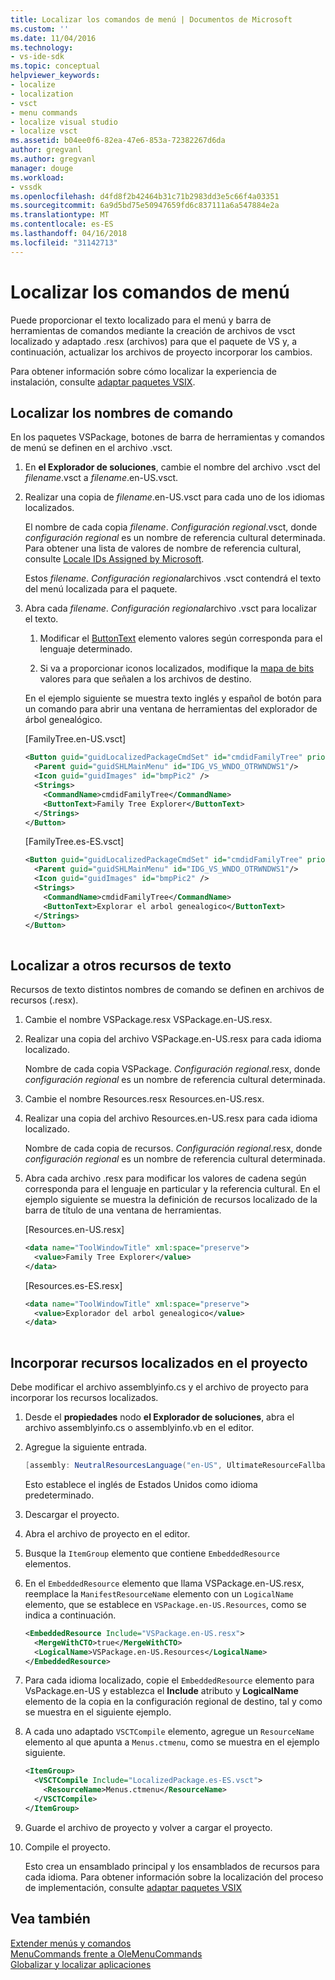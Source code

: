 ```yaml
---
title: Localizar los comandos de menú | Documentos de Microsoft
ms.custom: ''
ms.date: 11/04/2016
ms.technology:
- vs-ide-sdk
ms.topic: conceptual
helpviewer_keywords:
- localize
- localization
- vsct
- menu commands
- localize visual studio
- localize vsct
ms.assetid: b04ee0f6-82ea-47e6-853a-72382267d6da
author: gregvanl
ms.author: gregvanl
manager: douge
ms.workload:
- vssdk
ms.openlocfilehash: d4fd8f2b42464b31c71b2983dd3e5c66f4a03351
ms.sourcegitcommit: 6a9d5bd75e50947659fd6c837111a6a547884e2a
ms.translationtype: MT
ms.contentlocale: es-ES
ms.lasthandoff: 04/16/2018
ms.locfileid: "31142713"
---
```

# <a name="localizing-menu-commands"></a>Localizar los comandos de menú
Puede proporcionar el texto localizado para el menú y barra de herramientas de comandos mediante la creación de archivos de vsct localizado y adaptado .resx (archivos) para que el paquete de VS y, a continuación, actualizar los archivos de proyecto incorporar los cambios.  
  
 Para obtener información sobre cómo localizar la experiencia de instalación, consulte [adaptar paquetes VSIX](../extensibility/localizing-vsix-packages.md).  
  
## <a name="localizing-command-names"></a>Localizar los nombres de comando  
 En los paquetes VSPackage, botones de barra de herramientas y comandos de menú se definen en el archivo .vsct.  
  
1.  En **el Explorador de soluciones**, cambie el nombre del archivo .vsct del *filename*.vsct a *filename*.en-US.vsct.  
  
2.  Realizar una copia de *filename*.en-US.vsct para cada uno de los idiomas localizados.  
  
     El nombre de cada copia *filename*. *Configuración regional*.vsct, donde *configuración regional* es un nombre de referencia cultural determinada. Para obtener una lista de valores de nombre de referencia cultural, consulte [Locale IDs Assigned by Microsoft](https://msdn.microsoft.com/en-us/library/windows/apps/jj657969.aspx).  
  
     Estos *filename*. *Configuración regional*archivos .vsct contendrá el texto del menú localizada para el paquete.  
  
3.  Abra cada *filename*. *Configuración regional*archivo .vsct para localizar el texto.  
  
    1.  Modificar el [ButtonText](../extensibility/buttontext-element.md) elemento valores según corresponda para el lenguaje determinado.  
  
    2.  Si va a proporcionar iconos localizados, modifique la [mapa de bits](../extensibility/bitmap-element.md) valores para que señalen a los archivos de destino.  
  
     En el ejemplo siguiente se muestra texto inglés y español de botón para un comando para abrir una ventana de herramientas del explorador de árbol genealógico.  
  
     [FamilyTree.en-US.vsct]  
  
    ```xml  
    <Button guid="guidLocalizedPackageCmdSet" id="cmdidFamilyTree" priority="0x0100" type="Button">  
      <Parent guid="guidSHLMainMenu" id="IDG_VS_WNDO_OTRWNDWS1"/>  
      <Icon guid="guidImages" id="bmpPic2" />  
      <Strings>  
        <CommandName>cmdidFamilyTree</CommandName>  
        <ButtonText>Family Tree Explorer</ButtonText>  
      </Strings>  
    </Button>  
    ```  
  
     [FamilyTree.es-ES.vsct]  
  
    ```xml  
    <Button guid="guidLocalizedPackageCmdSet" id="cmdidFamilyTree" priority="0x0100" type="Button">  
      <Parent guid="guidSHLMainMenu" id="IDG_VS_WNDO_OTRWNDWS1"/>  
      <Icon guid="guidImages" id="bmpPic2" />  
      <Strings>  
        <CommandName>cmdidFamilyTree</CommandName>  
        <ButtonText>Explorar el arbol genealogico</ButtonText>  
      </Strings>  
    </Button>  
  
    ```  
  
## <a name="localizing-other-text-resources"></a>Localizar a otros recursos de texto  
 Recursos de texto distintos nombres de comando se definen en archivos de recursos (.resx).  
  
1.  Cambie el nombre VSPackage.resx VSPackage.en-US.resx.  
  
2.  Realizar una copia del archivo VSPackage.en-US.resx para cada idioma localizado.  
  
     Nombre de cada copia VSPackage. *Configuración regional*.resx, donde *configuración regional* es un nombre de referencia cultural determinada.  
  
3.  Cambie el nombre Resources.resx Resources.en-US.resx.  
  
4.  Realizar una copia del archivo Resources.en-US.resx para cada idioma localizado.  
  
     Nombre de cada copia de recursos. *Configuración regional*.resx, donde *configuración regional* es un nombre de referencia cultural determinada.  
  
5.  Abra cada archivo .resx para modificar los valores de cadena según corresponda para el lenguaje en particular y la referencia cultural. En el ejemplo siguiente se muestra la definición de recursos localizado de la barra de título de una ventana de herramientas.  
  
     [Resources.en-US.resx]  
  
    ```xml  
    <data name="ToolWindowTitle" xml:space="preserve">  
      <value>Family Tree Explorer</value>  
    </data>  
    ```  
  
     [Resources.es-ES.resx]  
  
    ```xml  
    <data name="ToolWindowTitle" xml:space="preserve">  
      <value>Explorador del arbol genealogico</value>  
    </data>  
  
    ```  
  
## <a name="incorporating-localized-resources-into-the-project"></a>Incorporar recursos localizados en el proyecto  
 Debe modificar el archivo assemblyinfo.cs y el archivo de proyecto para incorporar los recursos localizados.  
  
1.  Desde el **propiedades** nodo **el Explorador de soluciones**, abra el archivo assemblyinfo.cs o assemblyinfo.vb en el editor.  
  
2.  Agregue la siguiente entrada.  
  
    ```csharp  
    [assembly: NeutralResourcesLanguage("en-US", UltimateResourceFallbackLocation.Satellite)]  
    ```  
  
     Esto establece el inglés de Estados Unidos como idioma predeterminado.  
  
3.  Descargar el proyecto.  
  
4.  Abra el archivo de proyecto en el editor.  
  
5.  Busque la `ItemGroup` elemento que contiene `EmbeddedResource` elementos.  
  
6.  En el `EmbeddedResource` elemento que llama VSPackage.en-US.resx, reemplace la `ManifestResourceName` elemento con un `LogicalName` elemento, que se establece en `VSPackage.en-US.Resources`, como se indica a continuación.  
  
    ```xml  
    <EmbeddedResource Include="VSPackage.en-US.resx">  
      <MergeWithCTO>true</MergeWithCTO>  
      <LogicalName>VSPackage.en-US.Resources</LogicalName>  
    </EmbeddedResource>  
    ```  
  
7.  Para cada idioma localizado, copie el `EmbeddedResource` elemento para VsPackage.en-US y establezca el **Include** atributo y **LogicalName** elemento de la copia en la configuración regional de destino, tal y como se muestra en el siguiente ejemplo.  
  
8.  A cada uno adaptado `VSCTCompile` elemento, agregue un `ResourceName` elemento al que apunta a `Menus.ctmenu`, como se muestra en el ejemplo siguiente.  
  
    ```xml  
    <ItemGroup>  
      <VSCTCompile Include="LocalizedPackage.es-ES.vsct">  
        <ResourceName>Menus.ctmenu</ResourceName>  
      </VSCTCompile>  
    </ItemGroup>  
    ```  
  
9. Guarde el archivo de proyecto y volver a cargar el proyecto.  
  
10. Compile el proyecto.  
  
     Esto crea un ensamblado principal y los ensamblados de recursos para cada idioma. Para obtener información sobre la localización del proceso de implementación, consulte [adaptar paquetes VSIX](../extensibility/localizing-vsix-packages.md)  
  
## <a name="see-also"></a>Vea también  
 [Extender menús y comandos](../extensibility/extending-menus-and-commands.md)   
 [MenuCommands frente a OleMenuCommands](../extensibility/menucommands-vs-olemenucommands.md)   
 [Globalizar y localizar aplicaciones](../ide/globalizing-and-localizing-applications.md)